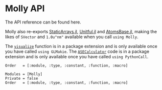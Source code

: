 # Molly API

The API reference can be found here.

Molly also re-exports [StaticArrays.jl](https://github.com/JuliaArrays/StaticArrays.jl), [Unitful.jl](https://github.com/PainterQubits/Unitful.jl) and [AtomsBase.jl](https://github.com/JuliaMolSim/AtomsBase.jl), making the likes of `SVector` and `1.0u"nm"` available when you call `using Molly`.

The [`visualize`](@ref) function is in a package extension and is only available once you have called `using GLMakie`.
The [`ASECalculator`](@ref) code is in a package extension and is only available once you have called `using PythonCall`.

```@index
Order   = [:module, :type, :constant, :function, :macro]
```

```@autodocs
Modules = [Molly]
Private = false
Order   = [:module, :type, :constant, :function, :macro]
```
